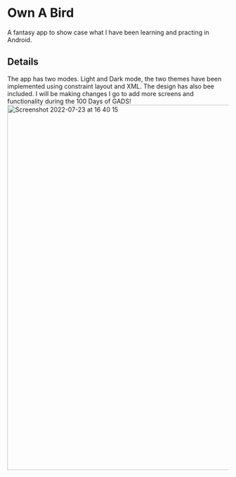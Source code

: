# Own A Bird
A fantasy app to show case what I have been learning and practing in Android.

## Details
The app has two modes. Light and Dark mode, the two themes have been implemented using constraint layout and XML. The design has also bee included. I will be making changes I go to add more screens and functionality during the 100 Days of GADS!
<img width="833" alt="Screenshot 2022-07-23 at 16 40 15" src="https://user-images.githubusercontent.com/31007212/180610009-454f078e-d5ef-41ba-abfb-621bd950454a.png">
